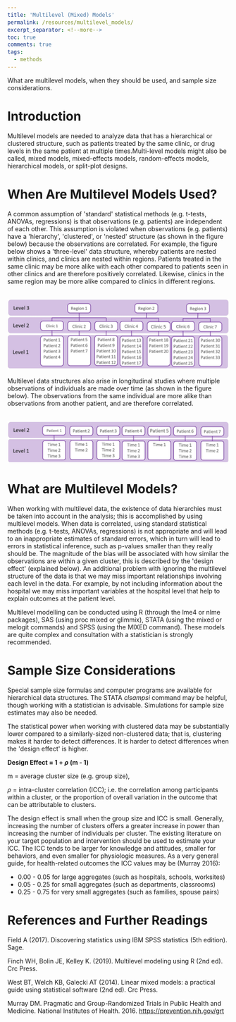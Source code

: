 ```yaml
---
title: 'Multilevel (Mixed) Models'
permalink: /resources/multilevel_models/
excerpt_separator: <!--more-->
toc: true
comments: true
tags:
  - methods
---
```



What are multilevel models, when they should be used, and sample size considerations. 
<!--more-->

# Introduction
Multilevel models are needed to analyze data that has a hierarchical or clustered structure, such as patients treated by the same clinic, or drug levels in the same patient at multiple times.Multi-level models might also be called, mixed models, mixed-effects models, random-effects models, hierarchical models, or split-plot designs. 

 

# When Are Multilevel Models Used?
A common assumption of 'standard' statistical methods (e.g. t-tests, ANOVAs, regressions) is that observations (e.g. patients) are independent of each other. This assumption is violated when observations (e.g. patients) have a 'hierarchy', 'clustered', or 'nested' structure (as shown in the figure below) because the observations are correlated. For example, the figure below shows a 'three-level' data structure, whereby patients are nested within clinics, and clinics are nested within regions. Patients treated in the same clinic may be more alike with each other compared to patients seen in other clinics and are therefore positively correlated. Likewise, clinics in the same region may be more alike compared to clinics in different regions.

<br/><img src='/images/posts/regressions/multilevel/MixedModels1.JPG'>  <br/>

Multilevel data structures also arise in longitudinal studies where multiple observations of individuals are made over time (as shown in the figure below). The observations from the same individual are more alike than observations from another patient, and are therefore correlated. 

<br/><img src='/images/posts/regressions/multilevel/MixedModels2.JPG'>  <br/>


# What are Multilevel Models?
When working with multilevel data, the existence of data hierarchies must be taken into account in the analysis; this is accomplished by using multilevel models. When data is correlated, using standard statistical methods (e.g. t-tests, ANOVAs, regressions) is not appropriate and will lead to an inappropriate estimates of standard errors, which in turn will lead to errors in statistical inference, such as p-values smaller than they really should be. The magnitude of the bias will be associated with how similar the observations are within a given cluster, this is described by the 'design effect' (explained below). An additional problem with ignoring the multilevel structure of the data is that we may miss important relationships involving each level in the data. For example, by not including information about the hospital  we may miss important variables at the hospital level that help to explain outcomes at the patient level. 

Multilevel modelling can be conducted using R (through the lme4 or nlme packages), SAS (using proc mixed or glimmix), STATA (using the mixed or melogit commands) and SPSS (using the MIXED command). These models are quite complex and consultation with a statistician is strongly recommended.



# Sample Size Considerations
Special sample size formulas and computer programs are available for hierarchical data structures. The STATA *clsampsi* command may be helpful, though working with a statistician is advisable. Simulations for sample size estimates may also be needed. 

The statistical power when working with clustered data may be substantially lower compared to a similarly-sized non-clustered data; that is, clustering makes it harder to detect differences. It is harder to detect differences when the 'design effect' is higher. 

**Design Effect = 1 + $\rho$ (m - 1)**

m = average cluster size (e.g. group size), 

$\rho$ = intra-cluster correlation (ICC); i.e. the correlation among participants within a cluster, or the proportion of overall variation in the outcome that can be attributable to clusters. 

The design effect is small when the group size and ICC is small. Generally, increasing the number of clusters offers a greater increase in power than increasing the number of individuals per cluster. The existing literature on your target population and intervention should be used to estimate your ICC. The ICC tends to be larger for knowledge and attitudes, smaller for behaviors, and even smaller for physiologic measures. As a very general guide, for health-related outcomes the ICC values may be (Murray 2016):       
- 0.00 - 0.05 for large aggregates (such as hospitals, schools, worksites)
- 0.05 - 0.25 for small aggregates (such as departments, classrooms)
- 0.25 - 0.75 for very small aggregates (such as families, spouse pairs)



# References and Further Readings 

Field A (2017). Discovering statistics using IBM SPSS statistics (5th edition). Sage.

Finch WH, Bolin JE, Kelley K. (2019). Multilevel modeling using R (2nd ed). Crc Press.

West BT, Welch KB, Galecki AT (2014). Linear mixed models: a practical guide using statistical software (2nd ed). Crc Press.

Murray DM. Pragmatic and Group-Randomized Trials in Public Health and Medicine. National Institutes of Health. 2016. https://prevention.nih.gov/grt


